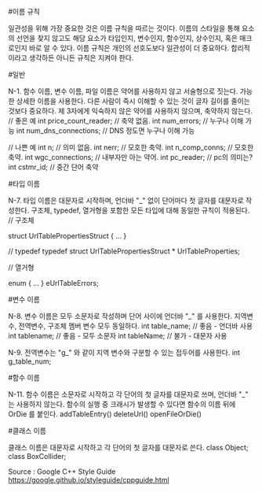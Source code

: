 #이름 규칙

일관성을 위해 가장 중요한 것은 이름 규칙을 따르는 것이다. 
이름의 스타일을 통해 요소의 선언을 찾지 않고도 해당 요소가 타입인지, 변수인지, 함수인지, 상수인지, 혹은 매크로인지 바로 알 수 있다. 
이름 규칙은 개인의 선호도보다 일관성이 더 중요하다. 합리적이라고 생각하든 아니든 규칙은 지켜야 한다.
 
#일반

N-1. 함수 이름, 변수 이름, 파일 이름은 약어를 사용하지 않고 서술형으로 짓는다.
가능한 상세한 이름을 사용한다. 다른 사람이 즉시 이해할 수 있는 것이 글자 길이를 줄이는 것보다 중요하다. 
제 3자에게 익숙하지 않은 약어를 사용하지 않으며, 축약하지 않는다.
// 좋은 예
int price_count_reader;        // 축약 없음.
int num_errors;                    // 누구나 이해 가능
int num_dns_connections;   // DNS 정도면 누구나 이해 가능
 
// 나쁜 예
int n;                               // 의미 없음.
int nerr;                          // 모호한 축약.
int n_comp_conns;          // 모호한 축약.
int wgc_connections;      // 내부자만 아는 약어.
int pc_reader;                  // pc의 의미는?
int cstmr_id;                    // 중간 단어 축약

#타입 이름

N-7. 타입 이름은 대문자로 시작하며, 언더바 "_" 없이 단어마다 첫 글자를 대문자로 작성한다. 
구조체, typedef, 열거형을 포함한 모든 타입에 대해 동일한 규칙이 적용된다. 
// 구조체

struct UrlTablePropertiesStruct { 
  ...
}
 
// typedef
typedef struct UrlTablePropertiesStruct * UrlTableProperties;
 
// 열거형

enum { 
  ...
} eUrlTableErrors;

#변수 이름

N-8. 변수 이름은 모두 소문자로 작성하며 단어 사이에 언더바 "_" 를 사용한다. 
지역변수, 전역변수, 구조체 멤버 변수 모두 동일하다.
int table_name;  // 좋음 - 언더바 사용
int tablename;   // 좋음 - 모두 소문자
int tableName;   // 불가 - 대문자 사용
 
N-9. 전역변수는 "g_" 와 같이 지역 변수와 구분할 수 있는 접두어를 사용한다.
int g_table_num; 
 
#함수 이름

N-11. 함수 이름은 소문자로 시작하고 각 단어의 첫 글자를 대문자로 쓰며, 언더바 "_" 는 사용하지 않는다.
함수의 실행 중 크래시가 발생할 수 있다면 함수의 이름 뒤에 OrDie 를 붙인다.
addTableEntry()
deleteUrl()
openFileOrDie()
 
#클래스 이름

클래스 이름은 대문자로 시작하고 각 단어의 첫 글자를 대문자로 쓴다. 
class Object;
class BoxCollider;


Source : Google C++ Style Guide
https://google.github.io/styleguide/cppguide.html
